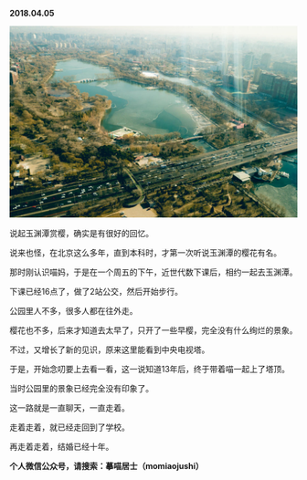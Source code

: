 
          
            
**2018.04.05**



![](img/51001-304540893209a09a.jpg)




说起玉渊潭赏樱，确实是有很好的回忆。

说来也怪，在北京这么多年，直到本科时，才第一次听说玉渊潭的樱花有名。

那时刚认识喵妈，于是在一个周五的下午，近世代数下课后，相约一起去玉渊潭。

下课已经16点了，做了2站公交，然后开始步行。

公园里人不多，很多人都在往外走。

樱花也不多，后来才知道去太早了，只开了一些早樱，完全没有什么绚烂的景象。

不过，又增长了新的见识，原来这里能看到中央电视塔。

于是，开始念叨要上去看一看，这一说知道13年后，终于带着喵一起上了塔顶。

当时公园里的景象已经完全没有印象了。

这一路就是一直聊天，一直走着。

走着走着，就已经走回到了学校。

再走着走着，结婚已经十年。


**个人微信公众号，请搜索：摹喵居士（momiaojushi）**

          
        